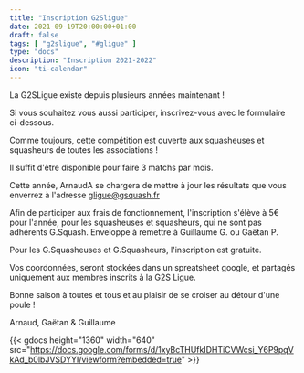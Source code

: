 ```yaml
---
title: "Inscription G2Sligue"
date: 2021-09-19T20:00:00+01:00
draft: false
tags: [ "g2sligue", "#gligue" ]
type: "docs"
description: "Inscription 2021-2022"
icon: "ti-calendar"
---
```


La G2SLigue existe depuis plusieurs années maintenant !

Si vous souhaitez vous aussi participer, inscrivez-vous avec le formulaire ci-dessous.

Comme toujours, cette compétition est ouverte aux squasheuses et squasheurs de toutes les associations !

Il suffit d'être disponible pour faire 3 matchs par mois.

Cette année, ArnaudA se chargera de mettre à jour les résultats que vous enverrez à l'adresse [gligue@gsquash.fr](mailto:gligue@gsquash.fr?subject=%5BGLIGUE%5D%20-%20R%C3%A9sultat%20rencontre)

Afin de participer aux frais de fonctionnement, l'inscription s'élève à 5€ pour l'année, pour les squasheuses et squasheurs, qui ne sont pas adhérents G.Squash. Enveloppe à remettre à Guillaume G. ou Gaëtan P.

Pour les G.Squasheuses et G.Squasheurs, l'inscription est gratuite.

Vos coordonnées, seront stockées dans un spreatsheet google, et partagés uniquement aux membres inscrits à la G2S Ligue.

Bonne saison à toutes et tous et au plaisir de se croiser au détour d'une poule !

Arnaud, Gaëtan & Guillaume

{{< gdocs height="1360" width="640"  src="https://docs.google.com/forms/d/1xyBcTHUfkIDHTiCVWcsi_Y6P9pqVkAd_b0lbJVSDYYI/viewform?embedded=true"  >}}

